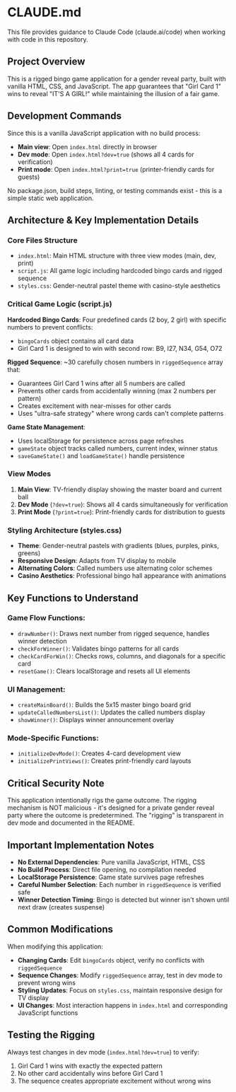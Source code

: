 # CLAUDE.md

This file provides guidance to Claude Code (claude.ai/code) when working with code in this repository.

## Project Overview

This is a rigged bingo game application for a gender reveal party, built with vanilla HTML, CSS, and JavaScript. The app guarantees that "Girl Card 1" wins to reveal "IT'S A GIRL!" while maintaining the illusion of a fair game.

## Development Commands

Since this is a vanilla JavaScript application with no build process:
- **Main view**: Open `index.html` directly in browser
- **Dev mode**: Open `index.html?dev=true` (shows all 4 cards for verification)
- **Print mode**: Open `index.html?print=true` (printer-friendly cards for guests)

No package.json, build steps, linting, or testing commands exist - this is a simple static web application.

## Architecture & Key Implementation Details

### Core Files Structure
- `index.html`: Main HTML structure with three view modes (main, dev, print)
- `script.js`: All game logic including hardcoded bingo cards and rigged sequence
- `styles.css`: Gender-neutral pastel theme with casino-style aesthetics

### Critical Game Logic (script.js)

**Hardcoded Bingo Cards**: Four predefined cards (2 boy, 2 girl) with specific numbers to prevent conflicts:
- `bingoCards` object contains all card data
- Girl Card 1 is designed to win with second row: B9, I27, N34, G54, O72

**Rigged Sequence**: ~30 carefully chosen numbers in `riggedSequence` array that:
- Guarantees Girl Card 1 wins after all 5 numbers are called
- Prevents other cards from accidentally winning (max 2 numbers per pattern)
- Creates excitement with near-misses for other cards
- Uses "ultra-safe strategy" where wrong cards can't complete patterns

**Game State Management**: 
- Uses localStorage for persistence across page refreshes
- `gameState` object tracks called numbers, current index, winner status
- `saveGameState()` and `loadGameState()` handle persistence

### View Modes
1. **Main View**: TV-friendly display showing the master board and current ball
2. **Dev Mode** (`?dev=true`): Shows all 4 cards simultaneously for verification
3. **Print Mode** (`?print=true`): Print-friendly cards for distribution to guests

### Styling Architecture (styles.css)
- **Theme**: Gender-neutral pastels with gradients (blues, purples, pinks, greens)
- **Responsive Design**: Adapts from TV display to mobile
- **Alternating Colors**: Called numbers use alternating color schemes
- **Casino Aesthetics**: Professional bingo hall appearance with animations

## Key Functions to Understand

### Game Flow Functions:
- `drawNumber()`: Draws next number from rigged sequence, handles winner detection
- `checkForWinner()`: Validates bingo patterns for all cards
- `checkCardForWin()`: Checks rows, columns, and diagonals for a specific card
- `resetGame()`: Clears localStorage and resets all UI elements

### UI Management:
- `createMainBoard()`: Builds the 5x15 master bingo board grid
- `updateCalledNumbersList()`: Updates the called numbers display
- `showWinner()`: Displays winner announcement overlay

### Mode-Specific Functions:
- `initializeDevMode()`: Creates 4-card development view
- `initializePrintViews()`: Creates print-friendly card layouts

## Critical Security Note

This application intentionally rigs the game outcome. The rigging mechanism is NOT malicious - it's designed for a private gender reveal party where the outcome is predetermined. The "rigging" is transparent in dev mode and documented in the README.

## Important Implementation Notes

- **No External Dependencies**: Pure vanilla JavaScript, HTML, CSS
- **No Build Process**: Direct file opening, no compilation needed  
- **LocalStorage Persistence**: Game state survives page refreshes
- **Careful Number Selection**: Each number in `riggedSequence` is verified safe
- **Winner Detection Timing**: Bingo is detected but winner isn't shown until next draw (creates suspense)

## Common Modifications

When modifying this application:
- **Changing Cards**: Edit `bingoCards` object, verify no conflicts with `riggedSequence`
- **Sequence Changes**: Modify `riggedSequence` array, test in dev mode to prevent wrong wins
- **Styling Updates**: Focus on `styles.css`, maintain responsive design for TV display
- **UI Changes**: Most interaction happens in `index.html` and corresponding JavaScript functions

## Testing the Rigging

Always test changes in dev mode (`index.html?dev=true`) to verify:
1. Girl Card 1 wins with exactly the expected pattern
2. No other card accidentally wins before Girl Card 1
3. The sequence creates appropriate excitement without wrong wins